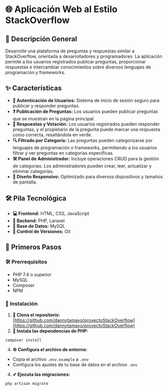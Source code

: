 
# 🌐 Aplicación Web al Estilo StackOverflow

## 📄 Descripción General
Desarrollé una plataforma de preguntas y respuestas similar a StackOverflow, orientada a desarrolladores y programadores. La aplicación permite a los usuarios registrados publicar preguntas, proporcionar respuestas e intercambiar conocimientos sobre diversos lenguajes de programación y frameworks.

## ✨ Características
- **🔐 Autenticación de Usuarios:** Sistema de inicio de sesión seguro para publicar y responder preguntas.
- **❓ Publicación de Preguntas:** Los usuarios pueden publicar preguntas que se muestran en la página principal.
- **💬 Respuestas y Votación:** Los usuarios registrados pueden responder preguntas, y el propietario de la pregunta puede marcar una respuesta como correcta, resaltándola en verde.
- **🔍 Filtrado por Categoría:** Las preguntas pueden categorizarse por lenguajes de programación o frameworks, permitiendo a los usuarios filtrar y ver preguntas en categorías específicas.
- **🛠️ Panel de Administrador:** Incluye operaciones CRUD para la gestión de categorías. Los administradores pueden crear, leer, actualizar y eliminar categorías.
- **📱 Diseño Responsivo:** Optimizado para diversos dispositivos y tamaños de pantalla.

## 🛠️ Pila Tecnológica
- **💻 Frontend:** HTML, CSS, JavaScript
- **🔧 Backend:** PHP, Laravel
- **💾 Base de Datos:** MySQL
- **🔀 Control de Versiones:** Git

## 🚀 Primeros Pasos

### 🛠️ Prerrequisitos
- PHP 7.4 o superior
- MySQL
- Composer
- NPM

### 📝 Instalación
1. **📂 Clona el repositorio:**
   [https://github.com/dannytamayo/proyectoStackOverflow](https://github.com/dannytamayo/proyectoStackOverflow)
2. **🔎 Instala las dependencias de PHP:**
```bash
composer install
```
4. **⚙️ Configura el archivo de entorno:**
- Copia el archivo `.env.example` a `.env`
- Configura los ajustes de tu base de datos en el archivo `.env`
4. **✔ Ejecuta las migraciones:**
```bash
php artisan migrate
```
